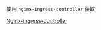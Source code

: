 使用 `nginx-ingress-controller` 获取

[Nginx-ingress-controller](../K8s/组件/Ingress%20Controller/Nginx-ingress-controller.md)